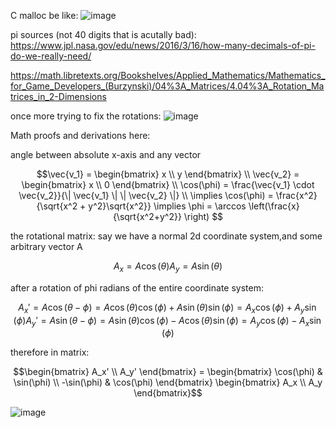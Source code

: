 C malloc be like:
![image](https://github.com/codetomatot/vps/assets/75332544/e32f4826-b10c-4f4b-a7bf-e4d92ef2554a)


pi sources (not 40 digits that is acutally bad):
https://www.jpl.nasa.gov/edu/news/2016/3/16/how-many-decimals-of-pi-do-we-really-need/

https://math.libretexts.org/Bookshelves/Applied_Mathematics/Mathematics_for_Game_Developers_(Burzynski)/04%3A_Matrices/4.04%3A_Rotation_Matrices_in_2-Dimensions

once more trying to fix the rotations:
![image](https://github.com/codetomatot/vps/assets/75332544/86d96864-aa20-4f14-930d-34c54abfef14)


Math proofs and derivations here:

angle between absolute x-axis and any vector
```math
\vec{v_1} = \begin{bmatrix}
x \\ y
\end{bmatrix} \\
\vec{v_2} = \begin{bmatrix}
x \\ 0
\end{bmatrix} \\
\cos(\phi) = \frac{\vec{v_1} \cdot \vec{v_2}}{\| \vec{v_1} \| \| \vec{v_2} \|} \\
\implies \cos(\phi) = \frac{x^2}{\sqrt{x^2 + y^2}\sqrt{x^2}} \implies \phi = \arccos \left(\frac{x}{\sqrt{x^2+y^2}} \right)

```

the rotational matrix:
say we have a normal 2d coordinate system,and some arbitrary vector A  
```math
A_x = A\cos(\theta)
A_y = A\sin(\theta)
```
after a rotation of phi radians of the entire coordinate system:
```math
A_x' = A\cos(\theta - \phi) = A\cos(\theta)\cos(\phi) + A\sin(\theta)\sin(\phi) = A_x\cos(\phi) + A_y\sin(\phi)
A_y' = A\sin(\theta - \phi) = A\sin(\theta)\cos(\phi) - A\cos(\theta)\sin(\phi) = A_y\cos(\phi) - A_x\sin(\phi)
```
therefore in matrix:
```math
\begin{bmatrix}
A_x' \\ A_y'
\end{bmatrix}
=
\begin{bmatrix}
\cos(\phi) & \sin(\phi) \\
-\sin(\phi) & \cos(\phi)
\end{bmatrix}
\begin{bmatrix}
A_x \\ A_y
\end{bmatrix}
```
![image](https://github.com/codetomatot/vps/assets/75332544/343ec17c-39df-4797-9f5b-7aaa1a7c5334)
